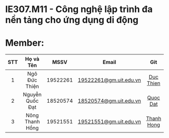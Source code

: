 # IE307.M11 - Công nghệ lập trình đa nền tảng cho ứng dụng di động
# Member:
| STT | Họ và Tên | MSSV | Email | Git |
|:-----:|:-----------:|:------:|:-------:|:-----:|
|  1  | Ngô Đức Thiện | 19522261 | 19522261@gm.uit.edu.vn | [Duc Thien](https://github.com/DucThien-19522261)|
|  2  | Nguyễn Quốc Đạt | 18520574 | 18520574@gm.uit.edu.vn | [Quoc Dat]()|
|  3  | Nông Thanh Hồng | 19521551 | 19521551@gm.uit.edu.vn | [Thanh Hong](https://github.com/nongthanhong/)|
